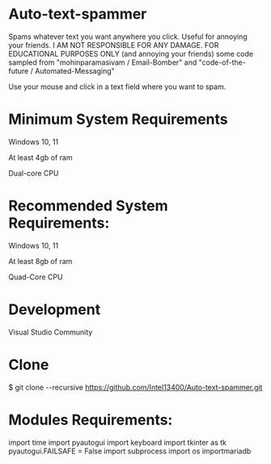 # Auto-text-spammer
Spams whatever text you want anywhere you click. Useful for annoying your friends. I AM NOT RESPONSIBLE FOR ANY DAMAGE. FOR EDUCATIONAL PURPOSES ONLY (and annoying your friends) 
some code sampled from "mohinparamasivam / Email-Bomber" and "code-of-the-future / Automated-Messaging"

Use your mouse and click in a text field where you want to spam.


# Minimum System Requirements

Windows 10, 11

At least 4gb of ram

Dual-core CPU

# Recommended System Requirements:

Windows 10, 11

At least 8gb of ram

Quad-Core CPU

# Development

Visual Studio Community

# Clone
$ git clone --recursive https://github.com/Intel13400/Auto-text-spammer.git

# Modules Requirements:

import time
import pyautogui
import keyboard
import tkinter as tk
pyautogui.FAILSAFE = False
import subprocess
import os
importmariadb






